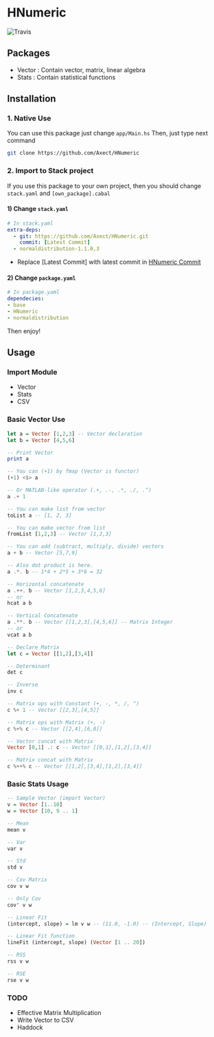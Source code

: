 # HNumeric

![Travis](https://travis-ci.org/Axect/HNumeric.svg?branch=master)

## Packages

* Vector : Contain vector, matrix, linear algebra
* Stats : Contain statistical functions

## Installation

### 1. Native Use

You can use this package just change `app/Main.hs`
Then, just type next command

```bash
git clone https://github.com/Axect/HNumeric
```

### 2. Import to Stack project

If you use this package to your own project, then you should change `stack.yaml` and `[own_package].cabal`

#### 1) Change `stack.yaml`

```yaml
# In stack.yaml
extra-deps:
  - git: https://github.com/Axect/HNumeric.git
    commit: [Latest Commit]
  - normaldistribution-1.1.0,3
```

* Replace [Latest Commit] with latest commit in [HNumeric Commit](https://github.com/Axect/HNumeric/commits/master)

#### 2) Change `package.yaml`

```yaml
# In package.yaml
dependecies:
- base
- HNumeric
- normaldistribution
```

Then enjoy!

## Usage

### Import Module

* Vector
* Stats
* CSV

### Basic Vector Use

```haskell
let a = Vector [1,2,3] -- Vector declaration
let b = Vector [4,5,6]

-- Print Vector
print a

-- You can (+1) by fmap (Vector is functor)
(+1) <$> a 

-- Or MATLAB-like operator (.+, .-, .*, ./, .^)
a .+ 1

-- You can make list from vector
toList a -- [1, 2, 3]

-- You can make vector from list
fromList [1,2,3] -- Vector [1,2,3]

-- You can add (subtract, multiply, divide) vectors
a + b -- Vector [5,7,9]

-- Also dot product is here.
a .*. b -- 1*4 + 2*5 + 3*6 = 32

-- Horizontal concatenate
a .++. b -- Vector [1,2,3,4,5,6]
-- or
hcat a b

-- Vertical Concatenate
a .**. b -- Vector [[1,2,3],[4,5,6]] -- Matrix Integer
-- or
vcat a b

-- Declare Matrix
let c = Vector [[1,2],[3,4]]

-- Determinant
det c

-- Inverse
inv c

-- Matrix ops with Constant (+, -, *, /, ^)
c %+ 1 -- Vector [[2,3],[4,5]]

-- Matrix ops with Matrix (+, -)
c %+% c -- Vector [[2,4],[6,8]]

-- Vector concat with Matrix
Vector [0,1] .: c -- Vector [[0,1],[1,2],[3,4]]

-- Matrix concat with Matrix
c %++% c -- Vector [[1,2],[3,4],[1,2],[3,4]]
```

### Basic Stats Usage

```haskell
-- Sample Vector (import Vector)
v = Vector [1..10]
w = Vector [10, 9 .. 1]

-- Mean
mean v

-- Var
var v

-- Std
std v

-- Cov Matrix
cov v w

-- Only Cov
cov' v w

-- Linear Fit
(intercept, slope) = lm v w -- (11.0, -1.0) -- (Intercept, Slope)

-- Linear Fit function
lineFit (intercept, slope) (Vector [1 .. 20])

-- RSS
rss v w

-- RSE
rse v w
```

### TODO

* Effective Matrix Multiplication
* Write Vector to CSV
* Haddock
